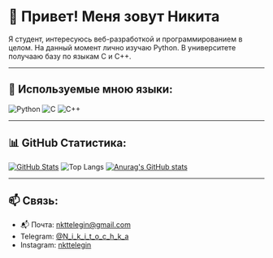 # 👋 Привет! Меня зовут Никита

Я студент, интересуюсь веб-разработкой и программированием в целом.
На данный момент лично изучаю Python.
В университете получааю базу по языкам C и C++.

---

## 🧰 Используемые мною языки:

![Python](https://img.shields.io/badge/Python-3776AB?style=for-the-badge&logo=python&logoColor=white)
![C](https://img.shields.io/badge/C-00599C?style=for-the-badge&logo=c&logoColor=white)
![C++](https://img.shields.io/badge/C++-00599C?style=for-the-badge&logo=c%2B%2B&logoColor=white)

---

## 📊 GitHub Статистика:

[![GitHub Stats](https://github-readme-stats.vercel.app/api?username=N1k1t-a&show_icons=true&theme=default)](https://github-readme-stats.vercel.app/api?username=N1k1t-a&show_icons=true&theme=radical
)
![Top Langs](https://github-readme-stats.vercel.app/api/top-langs/?username=N1k1t-a&layout=compact&theme=tokyonight)
[![Anurag's GitHub stats](https://github-readme-stats.vercel.app/api?username=N1k1t-a)](https://github.com/anuraghazra/github-readme-stats)


---

## 📫 Связь:

- 📬 Почта: [nkttelegin@gmail.com](mailto:nkttelegin@gmail.com)  
- Telegram: [@N_i_k_i_t_o_c_h_k_a](https://t.me/N_i_k_i_t_o_c_h_k_a)  
- Instagram: [nkttelegin](https://www.instagram.com/nkttelegin/)
